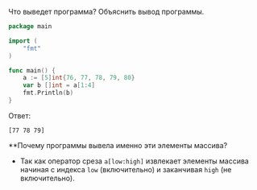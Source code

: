 Что выведет программа? Объяснить вывод программы.

```go
package main

import (
    "fmt"
)

func main() {
    a := [5]int{76, 77, 78, 79, 80}
    var b []int = a[1:4]
    fmt.Println(b)
}
```

Ответ:
```
[77 78 79]

```
**Почему программы вывела именно эти элементы массива?
- Так как оператор среза `a[low:high]` извлекает элементы массива начиная с индекса `low` (включительно)
и заканчивая `high` (не включительно).
